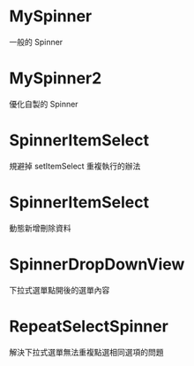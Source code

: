 # MySpinner
一般的 Spinner

# MySpinner2
優化自製的 Spinner

# SpinnerItemSelect
規避掉 setItemSelect 重複執行的辦法

# SpinnerItemSelect
動態新增刪除資料

# SpinnerDropDownView
下拉式選單點開後的選單內容

# RepeatSelectSpinner
解決下拉式選單無法重複點選相同選項的問題
